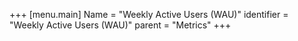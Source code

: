 +++
[menu.main]
Name = "Weekly Active Users (WAU)"
identifier = "Weekly Active Users (WAU)"
parent = "Metrics"
+++

